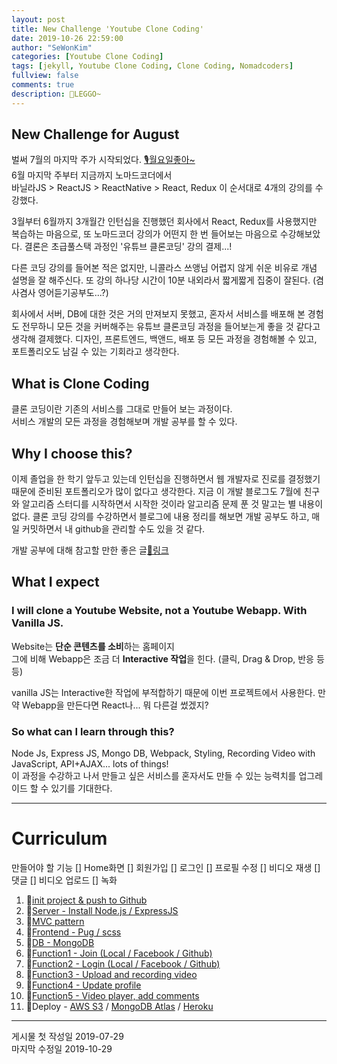 ```yaml
---
layout: post
title: New Challenge 'Youtube Clone Coding'
date: 2019-10-26 22:59:00
author: "SeWonKim"
categories: [Youtube Clone Coding]
tags: [jekyll, Youtube Clone Coding, Clone Coding, Nomadcoders]
fullview: false
comments: true
description: 💪LEGGO~
---
```


## New Challenge for August

벌써 7월의 마지막 주가 시작되었다. [🎙월요일좋아~](https://www.youtube.com/watch?v=5BV85WRsIyo)  
6월 마지막 주부터 지금까지 노마드코더에서  
바닐라JS > ReactJS > ReactNative > React, Redux
이 순서대로 4개의 강의를 수강했다.

3월부터 6월까지 3개월간 인턴십을 진행했던 회사에서 React, Redux를 사용했지만 복습하는 마음으로, 또 노마드코더 강의가 어떤지 한 번 들어보는 마음으로 수강해보았다.
결론은 초급풀스택 과정인 '유튜브 클론코딩' 강의 결제...!

다른 코딩 강의를 들어본 적은 없지만, 니콜라스 쓰앵님 어렵지 않게 쉬운 비유로 개념 설명을 잘 해주신다.
또 강의 하나당 시간이 10분 내외라서 짧게짧게 집중이 잘된다. (겸사겸사 영어듣기공부도...?)

회사에서 서버, DB에 대한 것은 거의 만져보지 못했고, 혼자서 서비스를 배포해 본 경험도 전무하니 모든 것을 커버해주는 유튜브 클론코딩 과정을 들어보는게 좋을 것 같다고 생각해 결제했다.
디자인, 프론트엔드, 백앤드, 배포 등 모든 과정을 경험해볼 수 있고, 포트폴리오도 남길 수 있는 기회라고 생각한다.

## What is Clone Coding

클론 코딩이란 기존의 서비스를 그대로 만들어 보는 과정이다.  
서비스 개발의 모든 과정을 경험해보며 개발 공부를 할 수 있다.

## Why I choose this?

이제 졸업을 한 학기 앞두고 있는데 인턴십을 진행하면서 웹 개발자로 진로를 결정했기 때문에 준비된 포트폴리오가 많이 없다고 생각한다.
지금 이 개발 블로그도 7월에 친구와 알고리즘 스터디를 시작하면서 시작한 것이라 알고리즘 문제 푼 것 말고는 별 내용이 없다.
클론 코딩 강의를 수강하면서 블로그에 내용 정리를 해보면 개발 공부도 하고, 매일 커밋하면서 내 github을 관리할 수도 있을 것 같다.

개발 공부에 대해 참고할 만한 좋은 글[🔗링크](https://jbee.io/essay/how_do_i_study_2/?source=post_page---------------------------)

## What I expect
### I will clone a Youtube Website, not a Youtube Webapp. With Vanilla JS.

Website는 **단순 콘텐츠를 소비**하는 홈페이지           
그에 비해 Webapp은 조금 더 **Interactive 작업**을 힌다. (클릭, Drag & Drop, 반응 등등)         
    
vanilla JS는 Interactive한 작업에 부적합하기 때문에 이번 프로젝트에서 사용한다. 만약 Webapp을 만든다면 React나... 뭐 다른걸 썼겠지?

### So what can I learn through this?
Node Js, Express JS, Mongo DB, Webpack, Styling, Recording Video with JavaScript, API+AJAX... lots of things!      
이 과정을 수강하고 나서 만들고 싶은 서비스를 혼자서도 만들 수 있는 능력치를 업그레이드 할 수 있기를 기대한다.

---

# Curriculum

만들어야 할 기능
[] Home화면
[] 회원가입
[] 로그인
[] 프로필 수정
[] 비디오 재생
[] 댓글
[] 비디오 업로드
[] 녹화

1. 📄[init project & push to Github](https://sewonkimm.github.io/youtube%20clone%20coding/2019/10/26/YoutubeClone2.html)
2. 📄[Server - Install Node.js / ExpressJS](https://sewonkimm.github.io/youtube%20clone%20coding/2019/10/26/YoutubeClone3.html)
3. 📄[MVC pattern](https://sewonkimm.github.io/youtube%20clone%20coding/2019/10/27/YoutubeClone4.html)
4. 📄[Frontend - Pug / scss](https://sewonkimm.github.io/youtube%20clone%20coding/2019/10/27/YoutubeClone5.html)
5. 📄[DB - MongoDB](https://sewonkimm.github.io/youtube%20clone%20coding/2019/10/27/YoutubeClone6.html)
6. 📄[Function1 - Join (Local / Facebook / Github)](https://sewonkimm.github.io/youtube%20clone%20coding/2019/10/27/YoutubeClone7.html)
7. 📄[Function2 - Login (Local / Facebook / Github)](https://sewonkimm.github.io/youtube%20clone%20coding/2019/10/27/YoutubeClone8.html)
8. 📄[Function3 - Upload and recording video](https://sewonkimm.github.io/youtube%20clone%20coding/2019/10/28/YoutubeClone9.html)
9. 📄[Function4 - Update profile](https://sewonkimm.github.io/youtube%20clone%20coding/2019/10/28/YoutubeClone10.html)
10. 📄[Function5 - Video player, add comments](https://sewonkimm.github.io/youtube%20clone%20coding/2019/10/28/YoutubeClone11.html)
11. 📄Deploy - [AWS S3](https://sewonkimm.github.io/youtube%20clone%20coding/2019/10/28/AWSS3.html) / [MongoDB Atlas](https://sewonkimm.github.io/youtube%20clone%20coding/2019/10/29/Mongodbatlas.html) / [Heroku](https://sewonkimm.github.io/youtube%20clone%20coding/2019/10/29/heroku.html)

---

게시물 첫 작성일 2019-07-29       
마지막 수정일 2019-10-29